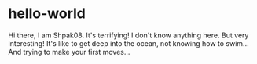 # hello-world

Hi there,
I am Shpak08. It's terrifying! I don't know anything here. But very interesting!
It's like to get deep into the ocean, not knowing how to swim...
And trying to make your first moves...
